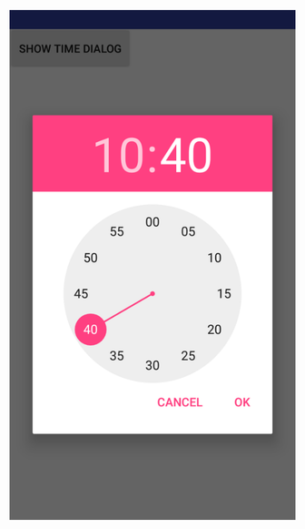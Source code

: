 ![alt txt](https://github.com/codesqills/Android_basics/blob/master/TimePicker/Screenshot_20170811-224100.png)
